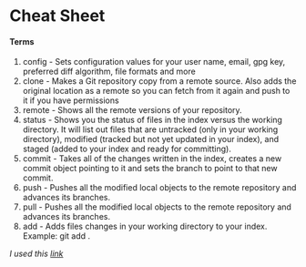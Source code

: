 # Cheat Sheet

#### Terms

1. config - Sets configuration values for your user name, email, gpg key, preferred diff algorithm, file formats and more
2. clone - Makes a Git repository copy from a remote source. Also adds the original location as a remote so you can fetch from it again and push to it if you have permissions
3. remote - Shows all the remote versions of your repository. 
4. status - Shows you the status of files in the index versus the working directory. It will list out files that are untracked (only in your working directory), modified (tracked but not yet updated in your index), and staged (added to your index and ready for committing).
5. commit - Takes all of the changes written in the index, creates a new commit object pointing to it and sets the branch to point to that new commit.
6. push - Pushes all the modified local objects to the remote repository and advances its branches. 
7. pull - Pushes all the modified local objects to the remote repository and advances its branches.  
8. add - Adds files changes in your working directory to your index. Example: git add .

*I used this [link](https://www.siteground.com/tutorials/git/commands.htm)*
